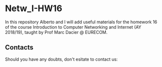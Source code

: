 # Netw_I-HW16

In this repository Alberto and I will add useful materials for the homework 16 of the course Introduction to Computer Networking and Internet (AY 2018/19), taught by Prof Marc Dacier @ EURECOM.

## Contacts
Should you have any doubts, don't esitate to contact us:
